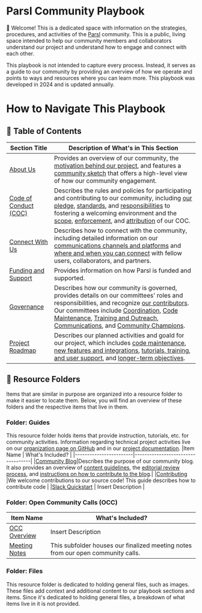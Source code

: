 # Parsl Community Playbook

👋 Welcome! This is a dedicated space with information on the strategies, procedures, and activities of the [Parsl](https://github.com/Parsl/parsl) community. This is a public, living space intended to help our community members and collaborators understand our project and understand how to engage and connect with each other.

This playbook is not intended to capture every process. Instead, it serves as a guide to our community by providing an overview of how we operate and points to ways and resources where you can learn more. This playbook was developed in 2024 and is updated annually.

# How to Navigate This Playbook 
## 🔖 Table of Contents
|Section Title            |Description of What's in This Section |
|-------------------------|------------------------------|
|[About Us](https://github.com/sophie-bui/parsl-community-playbook/blob/main/About-Us.md#-about-our-community)     |Provides an overview of our community, the [motivation behind our project](https://github.com/sophie-bui/parsl-community-playbook/blob/main/About-Us.md#-motivation-behind-parsl-the-modern-research-computing-landscape), and features a [community sketch](https://github.com/sophie-bui/parsl-community-playbook/blob/main/About-Us.md#community-sketch) that offers a high-level view of how our community engagement.|
|[Code of Conduct (COC)](Code-Of-Conduct.md)|Describes the rules and policies for participating and contributing to our community, including [our pledge](https://github.com/sophie-bui/parsl-community-playbook?tab=coc-ov-file#our-pledge), [standards](https://github.com/sophie-bui/parsl-community-playbook?tab=coc-ov-file#our-standards), and [responsibilities](https://github.com/sophie-bui/parsl-community-playbook?tab=coc-ov-file#our-responsibilities) to fostering a welcoming environment and the [scope](https://github.com/sophie-bui/parsl-community-playbook?tab=coc-ov-file#scope), [enforcement](https://github.com/sophie-bui/parsl-community-playbook?tab=coc-ov-file#enforcement), and [attribution](https://github.com/sophie-bui/parsl-community-playbook?tab=coc-ov-file#attribution) of our COC.|
|[Connect With Us](Connect-With-Us.md)| Describes how to connect with the community, including detailed information on our [communications channels and platforms](https://github.com/sophie-bui/parsl-community-playbook/blob/main/Connect-With-Us.md#-our-communication-channels-and-platforms) and [where and when you can connect](https://github.com/sophie-bui/parsl-community-playbook/blob/main/Connect-With-Us.md#%EF%B8%8F-where-and-when-to-connect) with fellow users, collaborators, and partners. |
|[Funding and Support](Funding-And-Support.md)|Provides information on how Parsl is funded and supported.|
|[Governance](Governance.md)| Describes how our community is governed, provides details on our committees' roles and responsibilities, and recognize [our contributors](https://github.com/sophie-bui/parsl-community-playbook/blob/main/Governance.md#contributors). Our committees include [Coordination](https://github.com/sophie-bui/parsl-community-playbook/blob/main/Governance.md#coordination), [Code Maintenance](https://github.com/sophie-bui/parsl-community-playbook/blob/main/Governance.md#code-maintenance), [Training and Outreach](https://github.com/sophie-bui/parsl-community-playbook/blob/main/Governance.md#training-and-outreach), [Communications](https://github.com/sophie-bui/parsl-community-playbook/blob/main/Governance.md#communications), and [Community Champions](https://github.com/sophie-bui/parsl-community-playbook/blob/main/Governance.md#community-champions).|
|[Project Roadmap](Project-Roadmap.rst)|Describes our planned activities and goald for our project, which includes [code maintenance](https://github.com/sophie-bui/parsl-community-playbook/blob/main/Project-Roadmap.rst#code-maintenance), [new features and integrations](https://github.com/sophie-bui/parsl-community-playbook/blob/main/Project-Roadmap.rst#new-features-and-integrations), [tutorials, training, and user support](https://github.com/sophie-bui/parsl-community-playbook/blob/main/Project-Roadmap.rst#tutorials-training-and-user-support), and [longer-term objectives](https://github.com/sophie-bui/parsl-community-playbook/blob/main/Project-Roadmap.rst#longer-term-objectives).|

## 📁 Resource Folders
Items that are similar in purpose are organized into a resource folder to make it easier to locate them. Below, you will find an overview of these folders and the respective items that live in them.

### Folder: Guides
This resource folder holds items that provide instruction, tutorials, etc. for community activities. Information regarding technical project activities live on our [organization page on GitHub](https://github.com/Parsl/parsl) and in our [project documentation](https://parsl.readthedocs.io/en/stable/).
|Item Name               | What's Included?                  |
|------------------------|-----------------------------------|
|[Community Blog](Community-Blog.md)|Describes the purpose of our community blog. It also provides an overview of [content guidelines](https://github.com/sophie-bui/parsl-community-playbook/blob/main/Guides/Community-Blog.md#-content-guidelines), the [editorial review process](https://github.com/sophie-bui/parsl-community-playbook/blob/main/Guides/Community-Blog.md#-editorial-review-process), and [instructions on how to contribute to the blog](https://github.com/sophie-bui/parsl-community-playbook/blob/main/Guides/Community-Blog.md#%EF%B8%8F-ready-to-write-a-guest-blog-check-out-our-contribute-to-blog-instructions-to-begin).|
|[Contributing](Contributing.rst) |We welcome contributions to our source code! This guide describes how to contribute code  |
|[Slack Quickstart](Slack-Quickstart.md) | Insert Description       |

### Folder: Open Community Calls (OCC)

|Item Name               | What's Included?                  |
|------------------------|-----------------------------------|
|[OCC Overview](OCC-Overview.md)| Insert Description |
|[Meeting Notes](Open%20Community%20Calls/Meeting%20Notes)| This subfolder houses our finalized meeting notes from our open community calls.

### Folder: Files
This resource folder is dedicated to holding general files, such as images. These files add context and additional content to our playbook sections and items. Since it's dedicated to holding general files, a breakdown of what items live in it is not provided.
